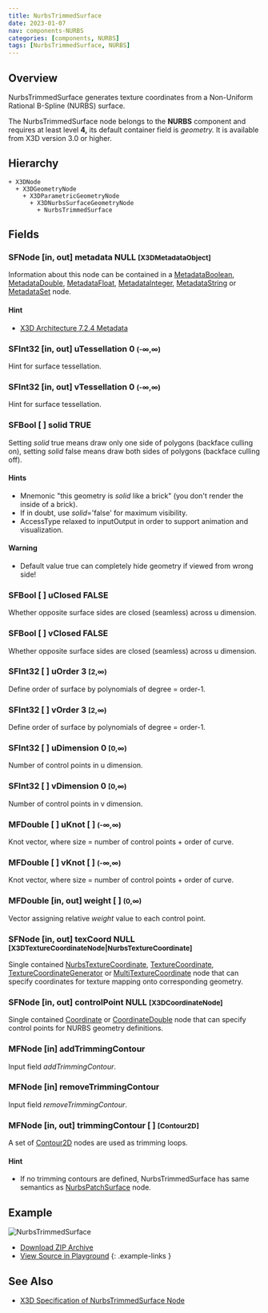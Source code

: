 ```yaml
---
title: NurbsTrimmedSurface
date: 2023-01-07
nav: components-NURBS
categories: [components, NURBS]
tags: [NurbsTrimmedSurface, NURBS]
---
```

<style>
.post h3 {
  word-spacing: 0.2em;
}
</style>

## Overview

NurbsTrimmedSurface generates texture coordinates from a Non-Uniform Rational B-Spline (NURBS) surface.

The NurbsTrimmedSurface node belongs to the **NURBS** component and requires at least level **4,** its default container field is *geometry.* It is available from X3D version 3.0 or higher.

## Hierarchy

```
+ X3DNode
  + X3DGeometryNode
    + X3DParametricGeometryNode
      + X3DNurbsSurfaceGeometryNode
        + NurbsTrimmedSurface
```

## Fields

### SFNode [in, out] **metadata** NULL <small>[X3DMetadataObject]</small>

Information about this node can be contained in a [MetadataBoolean](/x_ite/components//users/holger/desktop/x_ite/x_ite/docs/_posts/components/core/metadataboolean/), [MetadataDouble](/x_ite/components//users/holger/desktop/x_ite/x_ite/docs/_posts/components/core/metadatadouble/), [MetadataFloat](/x_ite/components//users/holger/desktop/x_ite/x_ite/docs/_posts/components/core/metadatafloat/), [MetadataInteger](/x_ite/components//users/holger/desktop/x_ite/x_ite/docs/_posts/components/core/metadatainteger/), [MetadataString](/x_ite/components//users/holger/desktop/x_ite/x_ite/docs/_posts/components/core/metadatastring/) or [MetadataSet](/x_ite/components//users/holger/desktop/x_ite/x_ite/docs/_posts/components/core/metadataset/) node.

#### Hint

- [X3D Architecture 7.2.4 Metadata](https://www.web3d.org/specifications/X3Dv4/ISO-IEC19775-1v4-IS/Part01/components/core.html#Metadata)

### SFInt32 [in, out] **uTessellation** 0 <small>(-∞,∞)</small>

Hint for surface tessellation.

### SFInt32 [in, out] **vTessellation** 0 <small>(-∞,∞)</small>

Hint for surface tessellation.

### SFBool [ ] **solid** TRUE

Setting *solid* true means draw only one side of polygons (backface culling on), setting *solid* false means draw both sides of polygons (backface culling off).

#### Hints

- Mnemonic "this geometry is *solid* like a brick" (you don't render the inside of a brick).
- If in doubt, use *solid*='false' for maximum visibility.
- AccessType relaxed to inputOutput in order to support animation and visualization.

#### Warning

- Default value true can completely hide geometry if viewed from wrong side!

### SFBool [ ] **uClosed** FALSE

Whether opposite surface sides are closed (seamless) across u dimension.

### SFBool [ ] **vClosed** FALSE

Whether opposite surface sides are closed (seamless) across u dimension.

### SFInt32 [ ] **uOrder** 3 <small>[2,∞)</small>

Define order of surface by polynomials of degree = order-1.

### SFInt32 [ ] **vOrder** 3 <small>[2,∞)</small>

Define order of surface by polynomials of degree = order-1.

### SFInt32 [ ] **uDimension** 0 <small>[0,∞)</small>

Number of control points in u dimension.

### SFInt32 [ ] **vDimension** 0 <small>[0,∞)</small>

Number of control points in v dimension.

### MFDouble [ ] **uKnot** [ ] <small>(-∞,∞)</small>

Knot vector, where size = number of control points + order of curve.

### MFDouble [ ] **vKnot** [ ] <small>(-∞,∞)</small>

Knot vector, where size = number of control points + order of curve.

### MFDouble [in, out] **weight** [ ] <small>(0,∞)</small>

Vector assigning relative *weight* value to each control point.

### SFNode [in, out] **texCoord** NULL <small>[X3DTextureCoordinateNode|NurbsTextureCoordinate]</small>

Single contained [NurbsTextureCoordinate](/x_ite/components//users/holger/desktop/x_ite/x_ite/docs/_posts/components/nurbs/nurbstexturecoordinate/), [TextureCoordinate](/x_ite/components//users/holger/desktop/x_ite/x_ite/docs/_posts/components/texturing/texturecoordinate/), [TextureCoordinateGenerator](/x_ite/components//users/holger/desktop/x_ite/x_ite/docs/_posts/components/texturing/texturecoordinategenerator/) or [MultiTextureCoordinate](/x_ite/components//users/holger/desktop/x_ite/x_ite/docs/_posts/components/texturing/multitexturecoordinate/) node that can specify coordinates for texture mapping onto corresponding geometry.

### SFNode [in, out] **controlPoint** NULL <small>[X3DCoordinateNode]</small>

Single contained [Coordinate](/x_ite/components//users/holger/desktop/x_ite/x_ite/docs/_posts/components/rendering/coordinate/) or [CoordinateDouble](/x_ite/components//users/holger/desktop/x_ite/x_ite/docs/_posts/components/rendering/coordinatedouble/) node that can specify control points for NURBS geometry definitions.

### MFNode [in] **addTrimmingContour**

Input field *addTrimmingContour*.

### MFNode [in] **removeTrimmingContour**

Input field *removeTrimmingContour*.

### MFNode [in, out] **trimmingContour** [ ] <small>[Contour2D]</small>

A set of [Contour2D](/x_ite/components//users/holger/desktop/x_ite/x_ite/docs/_posts/components/nurbs/contour2d/) nodes are used as trimming loops.

#### Hint

- If no trimming contours are defined, NurbsTrimmedSurface has same semantics as [NurbsPatchSurface](/x_ite/components//users/holger/desktop/x_ite/x_ite/docs/_posts/components/nurbs/nurbspatchsurface/) node.

## Example

<x3d-canvas class="xr-button-br" src="https://create3000.github.io/media/examples/NURBS/NurbsTrimmedSurface/NurbsTrimmedSurface.x3d" contentScale="auto" update="auto">
  <img src="https://create3000.github.io/media/examples/NURBS/NurbsTrimmedSurface/screenshot.avif" alt="NurbsTrimmedSurface"/>
</x3d-canvas>

- [Download ZIP Archive](https://create3000.github.io/media/examples/NURBS/NurbsTrimmedSurface/NurbsTrimmedSurface.zip)
- [View Source in Playground](/x_ite/playground/?url=https://create3000.github.io/media/examples/NURBS/NurbsTrimmedSurface/NurbsTrimmedSurface.x3d)
{: .example-links }

## See Also

- [X3D Specification of NurbsTrimmedSurface Node](https://www.web3d.org/documents/specifications/19775-1/V4.0/Part01/components/nurbs.html#NurbsTrimmedSurface)
